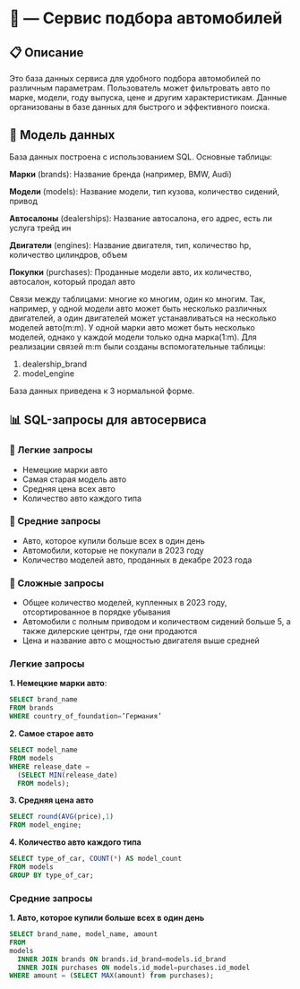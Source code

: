 # 🚗  — Сервис подбора автомобилей

## 📋 Описание

Это база данных сервиса для удобного подбора автомобилей по различным параметрам. Пользователь может фильтровать авто по марке, модели, году выпуска, цене и другим характеристикам. Данные организованы в базе данных для быстрого и эффективного поиска.

## 📂 Модель данных
База данных построена с использованием SQL. Основные таблицы:

**Марки** (brands): Название бренда (например, BMW, Audi)

**Модели** (models): Название модели, тип кузова, количество сидений, привод

**Автосалоны** (dealerships): Название автосалона, его адрес, есть ли услуга трейд ин

**Двигатели** (engines): Название двигателя, тип, количество hp, количество цилиндров, объем 

**Покупки** (purchases): Проданные модели авто, их количество, автосалон, который продал авто

Связи между таблицами: многие ко многим, один ко многим. Так, например, у одной модели авто может быть несколько различных двигателей, а один двигателей может устанавливаться на несколько моделей авто(m:m). У одной марки авто может быть несколько моделей, однако у каждой модели только одна марка(1:m). 
Для реализации связей m:m были созданы вспомогательные таблицы:
1. dealership_brand
2. model_engine

База данных приведена к 3 нормальной форме.

## 📊 SQL-запросы для автосервиса

### 🔹 Легкие запросы  
- Немецкие марки авто  
- Самая старая модель авто  
- Средняя цена всех авто  
- Количество авто каждого типа  

### 🔸 Средние запросы  
- Авто, которое купили больше всех в один день  
- Автомобили, которые не покупали в 2023 году  
- Количество моделей авто, проданных в декабре 2023 года  

### 🔺 Сложные запросы  
- Общее количество моделей, купленных в 2023 году, отсортированное в порядке убывания  
- Автомобили с полным приводом и количеством сидений больше 5, а также дилерские центры, где они продаются  
- Цена и название авто с мощностью двигателя выше средней  


### Легкие запросы
**1. Немецкие марки авто**:
```sql
SELECT brand_name
FROM brands
WHERE country_of_foundation=’Германия’
```
**2. Самое старое авто**
```sql
SELECT model_name
FROM models
WHERE release_date =
  (SELECT MIN(release_date)
  FROM models);
```
**3. Средняя цена авто**
```sql
SELECT round(AVG(price),1)
FROM model_engine;
```
**4. Количество авто каждого типа**
```sql
SELECT type_of_car, COUNT(*) AS model_count
FROM models
GROUP BY type_of_car;
```

### Средние запросы
**1. Авто, которое купили больше всех в один день**
```sql
SELECT brand_name, model_name, amount
FROM
models
  INNER JOIN brands ON brands.id_brand=models.id_brand
  INNER JOIN purchases ON models.id_model=purchases.id_model
WHERE amount = (SELECT MAX(amount) from purchases);
```





